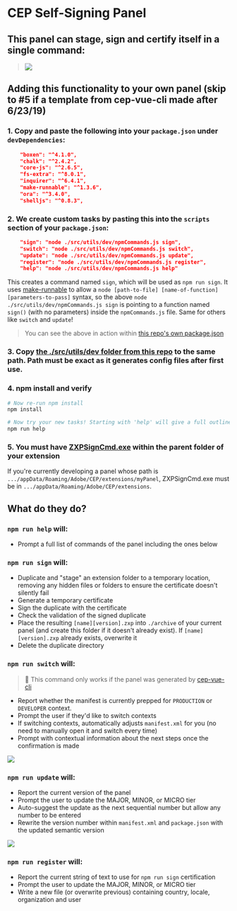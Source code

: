 # CEP Self-Signing Panel

## This panel can stage, sign and certify itself in a single command:

> ![](https://thumbs.gfycat.com/SomeRequiredBordercollie-size_restricted.gif)

## Adding this functionality to your own panel (skip to #5 if a template from cep-vue-cli made after 6/23/19)

### 1. Copy and paste the following into your `package.json` under `devDependencies`:

```json
    "boxen": "^4.1.0",
    "chalk": "^2.4.2",
    "core-js": "^2.6.5",
    "fs-extra": "^8.0.1",
    "inquirer": "^6.4.1",
    "make-runnable": "^1.3.6",
    "ora": "^3.4.0",
    "shelljs": "^0.8.3",
```

### 2. We create custom tasks by pasting this into the `scripts` section of your `package.json`:

```json
    "sign": "node ./src/utils/dev/npmCommands.js sign",
    "switch": "node ./src/utils/dev/npmCommands.js switch",
    "update": "node ./src/utils/dev/npmCommands.js update",
    "register": "node ./src/utils/dev/npmCommands.js register",
    "help": "node ./src/utils/dev/npmCommands.js help"
```

This creates a command named `sign`, which will be used as `npm run sign`. It uses [make-runnable](https://github.com/super-cache-money/make-runnable) to allow a `node [path-to-file] [name-of-function] [parameters-to-pass]` syntax, so the above `node ./src/utils/dev/npmCommands.js sign` is pointing to a function named `sign()` (with no parameters) inside the `npmCommands.js` file. Same for others like `switch` and `update`!

> You can see the above in action within [this repo's own package.json](https://github.com/Inventsable/CEP-Self-Signing-Panel/blob/master/package.json)

### 3. Copy [the ./src/utils/dev folder from this repo](https://github.com/Inventsable/CEP-Self-Signing-Panel/tree/master/src/utils/dev) to the same path. Path must be exact as it generates config files after first use.

### 4. npm install and verify

```bash
# Now re-run npm install
npm install

# Now try your new tasks! Starting with 'help' will give a full outline:
npm run help
```

### 5. You must have [ZXPSignCmd.exe](https://github.com/Adobe-CEP/CEP-Resources/tree/master/ZXPSignCMD/4.0.7) within the parent folder of your extension

If you're currently developing a panel whose path is `.../appData/Roaming/Adobe/CEP/extensions/myPanel`, ZXPSignCmd.exe must be in `.../appData/Roaming/Adobe/CEP/extensions`.

## What do they do?

### `npm run help` will:

- Prompt a full list of commands of the panel including the ones below

### `npm run sign` will:

- Duplicate and "stage" an extension folder to a temporary location, removing any hidden files or folders to ensure the certificate doesn't silently fail
- Generate a temporary certificate
- Sign the duplicate with the certificate
- Check the validation of the signed duplicate
- Place the resulting `[name][version].zxp` into `./archive` of your current panel (and create this folder if it doesn't already exist). If `[name][version].zxp` already exists, overwrite it
- Delete the duplicate directory

### `npm run switch` will:

> 🚩 This command only works if the panel was generated by [cep-vue-cli](https://github.com/Inventsable/generator-cep-vue-cli)

- Report whether the manifest is currently prepped for `PRODUCTION` or `DEVELOPER` context.
- Prompt the user if they'd like to switch contexts
- If switching contexts, automatically adjusts `manifest.xml` for you (no need to manually open it and switch every time)
- Prompt with contextual information about the next steps once the confirmation is made

![](https://thumbs.gfycat.com/FrankDeadAardwolf-size_restricted.gif)

### `npm run update` will:

- Report the current version of the panel
- Prompt the user to update the MAJOR, MINOR, or MICRO tier
- Auto-suggest the update as the next sequential number but allow any number to be entered
- Rewrite the version number within `manifest.xml` and `package.json` with the updated semantic version

![](https://thumbs.gfycat.com/SlimyAssuredAchillestang-size_restricted.gif)

### `npm run register` will:

- Report the current string of text to use for `npm run sign` certification
- Prompt the user to update the MAJOR, MINOR, or MICRO tier
- Write a new file (or overwrite previous) containing country, locale, organization and user
